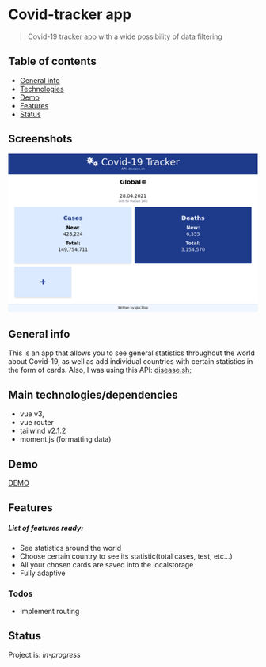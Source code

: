 # Covid-tracker app
> Covid-19 tracker app with a wide possibility of data filtering

## Table of contents
* [General info](#general-info)
* [Technologies](#Main-technologies/dependencies)
* [Demo](#Demo)
* [Features](#features)
* [Status](#status)

## Screenshots
![Example screenshot](./screenshots/covid-tracker.png)

## General info
This is an app that allows you to see general statistics throughout the world about Covid-19, as well as add individual countries with certain statistics in the form of cards.
Also, I was using this API: [disease.sh](https://disease.sh/docs/#/);

## Main technologies/dependencies
* vue v3,
* vue router  
* tailwind v2.1.2
* moment.js (formatting data)

## Demo
[DEMO](http://vue-path-repo.site/covid-tracker/dist/)


## Features
##### List of features ready:
* See statistics around the world
* Choose certain country to see its statistic(total cases, test, etc...)
* All your chosen cards are saved into the localstorage  
* Fully adaptive
### Todos
* Implement routing

## Status
Project is: _in-progress_
